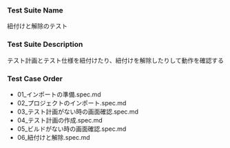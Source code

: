 ### Test Suite Name
紐付けと解除のテスト

### Test Suite Description
テスト計画とテスト仕様を紐付けたり、紐付けを解除したりして動作を確認する

### Test Case Order
- 01_インポートの準備.spec.md
- 02_プロジェクトのインポート.spec.md
- 03_テスト計画がない時の画面確認.spec.md
- 04_テスト計画の作成.spec.md
- 05_ビルドがない時の画面確認.spec.md
- 06_紐付けと解除.spec.md
